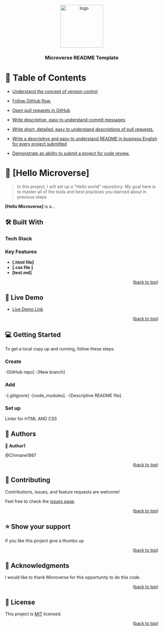 <a name="readme-top"></a>

<div align="center">
  <!-- You are encouraged to replace this logo with your own! Otherwise you can also remove it. -->
  <img src="murple_logo.png" alt="logo" width="140"  height="auto" />
  <br/>

  <h3><b>Microverse README Template</b></h3>

</div>

<!-- TABLE OF CONTENTS -->

# 📗 Table of Contents

- [Understand the concept of version control](#about-project)
  
- [Follow GitHub flow.](#getting-started)
  
- [Open pull requests in GitHub](#authors)

- [Write descriptive, easy to understand commit messages](#future-features)

- [Write short, detailed, easy to understand descriptions of pull requests.](#contributing)

- [Write a descriptive and easy to understand README in business English for every project submitted](#support)

- [Demonstrate an ability to submit a project for code review.](#acknowledgements)


<!-- PROJECT DESCRIPTION -->

# 📖 [Hello Microverse] <a name="about-project"></a>

> In this project, I will set up a "Hello world" repository. My goal here is to master all of the tools and best practices you learned about in previous steps

**[Hello Microverse]** is a...

## 🛠 Built With <a name="built-with"></a>

### Tech Stack <a name="tech-stack"></a>

### Key Features <a name="key-features"></a>

- **[.html file]**
- **[.css file ]**
- **[test.md]**

<p align="right">(<a href="#readme-top">back to top</a>)</p>

<!-- LIVE DEMO -->

## 🚀 Live Demo <a name="live-demo"></a>

- [Live Demo Link](https://yourdeployedapplicationlink.com)

<p align="right">(<a href="#readme-top">back to top</a>)</p>

<!-- GETTING STARTED -->

## 💻 Getting Started <a name="getting-started"></a>

To get a local copy up and running, follow these steps.

### Create

-[GitHub repo]
-[New branch]

### Add
-[.gitignore]
-[node_modules].
-[Descriptive README file].

### Set up
Linter for HTML AND CSS

<!-- AUTHORS -->

## 👥 Authors <a name="authors"></a>

👤 **Author1**

@Chimane1987

<p align="right">(<a href="#readme-top">back to top</a>)</p>

<!-- CONTRIBUTING -->

## 🤝 Contributing <a name="contributing"></a>

Contributions, issues, and feature requests are welcome!

Feel free to check the [issues page](../../issues/).

<p align="right">(<a href="#readme-top">back to top</a>)</p>

<!-- SUPPORT -->

## ⭐️ Show your support <a name="support"></a>

If you like this project give a thumbs up

<p align="right">(<a href="#readme-top">back to top</a>)</p>

<!-- ACKNOWLEDGEMENTS -->

## 🙏 Acknowledgments <a name="acknowledgements"></a>



I would like to thank Microverse for this opportunity to do this code.

<p align="right">(<a href="#readme-top">back to top</a>)</p>

<!-- FAQ (optional) -->


<!-- LICENSE -->

## 📝 License <a name="license"></a>

This project is [MIT](./LICENSE) licensed.



<p align="right">(<a href="#readme-top">back to top</a>)</p>
